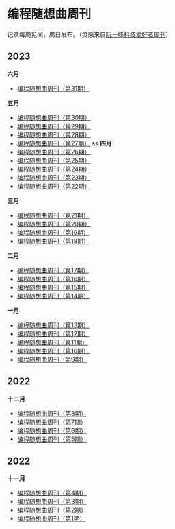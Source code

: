 # 编程随想曲周刊
记录每周见闻，周日发布。（灵感来自[阮一峰科技爱好者周刊](https://github.com/ruanyf/weekly)）

## 2023
**六月**
- [编程随想曲周刊（第31期）](docs/weekly-31.md)

**五月**
- [编程随想曲周刊（第30期）](docs/weekly-30.md)
- [编程随想曲周刊（第29期）](docs/weekly-29.md)
- [编程随想曲周刊（第28期）](docs/weekly-28.md)
- [编程随想曲周刊（第27期）](docs/weekly-27.md)
ss
**四月**
- [编程随想曲周刊（第26期）](docs/weekly-26.md)
- [编程随想曲周刊（第25期）](docs/weekly-25.md)
- [编程随想曲周刊（第24期）](docs/weekly-24.md)
- [编程随想曲周刊（第23期）](docs/weekly-23.md)
- [编程随想曲周刊（第22期）](docs/weekly-22.md)

**三月**
- [编程随想曲周刊（第21期）](docs/weekly-21.md)
- [编程随想曲周刊（第20期）](docs/weekly-20.md)
- [编程随想曲周刊（第19期）](docs/weekly-19.md)
- [编程随想曲周刊（第18期）](docs/weekly-18.md)

**二月**
- [编程随想曲周刊（第17期）](docs/weekly-17.md)
- [编程随想曲周刊（第16期）](docs/weekly-16.md)
- [编程随想曲周刊（第15期）](docs/weekly-15.md)
- [编程随想曲周刊（第14期）](docs/weekly-14.md)

**一月**
- [编程随想曲周刊（第13期）](docs/weekly-13.md)
- [编程随想曲周刊（第12期）](docs/weekly-12.md)
- [编程随想曲周刊（第11期）](docs/weekly-11.md)
- [编程随想曲周刊（第10期）](docs/weekly-10.md)
- [编程随想曲周刊（第9期）](docs/weekly-9.md)

## 2022
**十二月**
- [编程随想曲周刊（第8期）](docs/weekly-8.md)
- [编程随想曲周刊（第7期）](docs/weekly-7.md)
- [编程随想曲周刊（第6期）](docs/weekly-6.md)
- [编程随想曲周刊（第5期）](docs/weekly-5.md)

## 2022
**十一月**
- [编程随想曲周刊（第4期）](docs/weekly-4.md)
- [编程随想曲周刊（第3期）](docs/weekly-3.md)
- [编程随想曲周刊（第2期）](docs/weekly-2.md)
- [编程随想曲周刊（第1期）](docs/weekly-1.md)